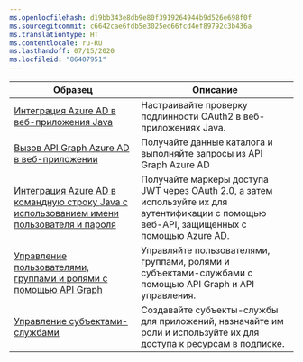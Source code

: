 ```yaml
---
ms.openlocfilehash: d19bb343e8db9e80f3919264944b9d526e698f0f
ms.sourcegitcommit: c6642cae6fdb5e3025ed66fcd4ef89792c3b436a
ms.translationtype: HT
ms.contentlocale: ru-RU
ms.lasthandoff: 07/15/2020
ms.locfileid: "86407951"
---
```

| Образец  | Описание |
|---------|---------|
| [Интеграция Azure AD в веб-приложения Java][1] | Настраивайте проверку подлинности OAuth2 в веб-приложениях Java.
| [Вызов API Graph Azure AD в веб-приложении][2] | Получайте данные каталога и выполняйте запросы из API Graph Azure AD |
| [Интеграция Azure AD в командную строку Java с использованием имени пользователя и пароля][3] | Получайте маркеры доступа JWT через OAuth 2.0, а затем используйте их для аутентификации с помощью веб-API, защищенных с помощью Azure AD. |
| [Управление пользователями, группами и ролями с помощью API Graph][4] | Управляйте пользователями, группами, ролями и субъектами-службами с помощью API Graph и API управления. 
| [Управление субъектами-службами][5] | Создавайте субъекты-службы для приложений, назначайте им роли и используйте их для доступа к ресурсам в подписке. | 

[1]: https://azure.microsoft.com/resources/samples/active-directory-java-webapp-openidconnect/
[2]: https://github.com/Azure-Samples/active-directory-java-graphapi-web/
[3]: https://azure.microsoft.com/resources/samples/active-directory-java-native-headless/
[4]: https://github.com/Azure-Samples/aad-java-manage-users-groups-and-roles/
[5]: https://github.com/Azure-Samples/aad-java-manage-service-principals/